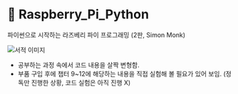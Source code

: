 # 📌 Raspberry_Pi_Python 
파이썬으로 시작하는 라즈베리 파이 프로그래밍 (2판, Simon Monk)

![서적 이미지](https://contents.kyobobook.co.kr/sih/fit-in/458x0/pdt/9791185890487.jpg)

* 공부하는 과정 속에서 코드 내용을 살짝 변형함.
* 부품 구입 후에 챕터 9~12에 해당하는 내용을 직접 실험해 볼 필요가 있어 보임.  (정독만 진행한 상황, 코드 실험은 아직 진행 X)
